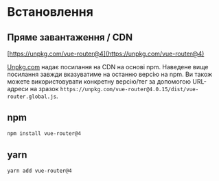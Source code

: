 # Встановлення

<VueMasteryLogoLink></VueMasteryLogoLink>

## Пряме завантаження / CDN

[https://unpkg.com/vue-router@4](https://unpkg.com/vue-router@4)

<!--email_off-->

[Unpkg.com](https://unpkg.com) надає посилання на CDN на основі npm. Наведене вище посилання завжди вказуватиме на останню версію на npm. Ви також можете використовувати конкретну версію/тег за допомогою URL-адреси на зразок `https://unpkg.com/vue-router@4.0.15/dist/vue-router.global.js`.

<!--/email_off-->

## npm

```bash
npm install vue-router@4
```

## yarn

```bash
yarn add vue-router@4
```

